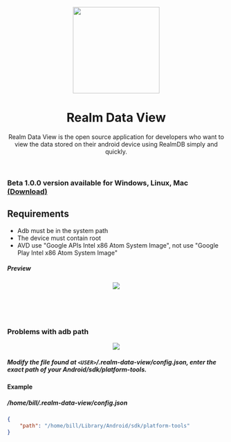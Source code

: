 <p align="center">
  <img src="https://user-images.githubusercontent.com/22475804/87744584-341b2b00-c7c2-11ea-9a5c-f4b042a6ef56.png" height="200px" />
  <h1 align="center">Realm Data View</h1>
  <p align="center">Realm Data View is the open source application for developers who want to view the data stored on their android device using RealmDB simply and quickly.<p>  
</p>
<br />

### Beta 1.0.0 version available for Windows, Linux, Mac [(Download)](https://github.com/joseviniciusnunes/realm-data-view/releases)

## Requirements

-   Adb must be in the system path
-   The device must contain root
-   AVD use "Google APIs Intel x86 Atom System Image", not use "Google Play Intel x86 Atom System Image"

##### Preview

<p align="center">
  <img src="https://user-images.githubusercontent.com/22475804/87746674-8874d980-c7c7-11ea-887c-27cdd85d13a9.png">  
</p>

<br />
<br />
<br />

### Problems with adb path

<p align="center">
  <img src="https://user-images.githubusercontent.com/22475804/87866700-39f84400-c95b-11ea-8481-5b57b68c6d12.png">  
</p>

##### Modify the file found at `<USER>`/.realm-data-view/config.json, enter the exact path of your Android/sdk/platform-tools.

#### Example

##### /home/bill/.realm-data-view/config.json

```json
{
    "path": "/home/bill/Library/Android/sdk/platform-tools"
}
```
